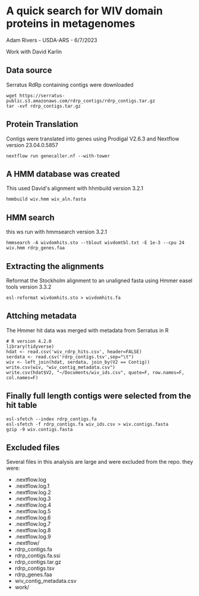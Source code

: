 # A quick search for WIV domain proteins in metagenomes

Adam Rivers - USDA-ARS  - 6/7/2023

Work with David Karlin

## Data source 

Serratus RdRp containing contigs were downloaded

```
wget https://serratus-public.s3.amazonaws.com/rdrp_contigs/rdrp_contigs.tar.gz
tar -xvf rdrp_contigs.tar.gz
```

## Protein Translation
Contigs were translated into genes using Prodigal V2.6.3 and Nextflow version 23.04.0.5857
 
```
nextflow run genecaller.nf --with-tower
```

##  A HMM database was created 

This used David's alignment with hhmbuild version 3.2.1

```
hmmbuild wiv.hmm wiv_aln.fasta
```

## HMM search

this ws  run with hmmsearch version 3.2.1 

```
hmmsearch -A wivdomhits.sto --tblout wivdomtbl.txt -E 1e-3 --cpu 24 wiv.hmm rdrp_genes.faa
```

## Extracting the alignments

Reformat the Stockholm alignment to an unaligned fasta using Hmmer easel tools version 3.3.2

```
esl-reformat wivdomhits.sto > wivdomhits.fa
```

## Attching metadata

The Hmmer hit data was merged with metadata from Serratus in R

```{r}
# R version 4.2.0 
library(tidyverse)
hdat <- read.csv('wiv_rdrp_hits.csv', header=FALSE)
serdata <- read.csv('rdrp_contigs.tsv',sep="\t")
wiv <- left_join(hdat, serdata, join_by(V2 == Contig))
write.csv(wiv, "wiv_contig_metadata.csv")
write.csv(hdat$V2, "~/Documents/wiv_ids.csv", quote=F, row.names=F, col.names=F)
```

## Finally full length contigs were selected from the hit table

```
esl-sfetch --index rdrp_contigs.fa
esl-sfetch -f rdrp_contigs.fa wiv_ids.csv > wiv.contigs.fasta
gzip -9 wiv.contigs.fasta
```

## Excluded files

Several files in this analysis are large and were excluded  from the repo. they were:


*	.nextflow.log
*	.nextflow.log.1
*	.nextflow.log.2
*	.nextflow.log.3
*	.nextflow.log.4
*	.nextflow.log.5
*	.nextflow.log.6
*	.nextflow.log.7
*	.nextflow.log.8
*	.nextflow.log.9
*	.nextflow/
*	rdrp_contigs.fa
*	rdrp_contigs.fa.ssi
*	rdrp_contigs.tar.gz
*	rdrp_contigs.tsv
*	rdrp_genes.faa
*	wiv_contig_metadata.csv
*	work/
